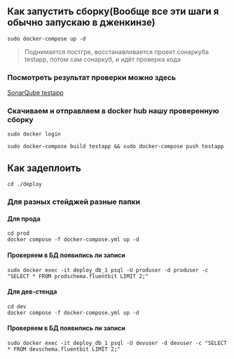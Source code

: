 ## Как запустить сборку(Вообще все эти шаги я обычно запускаю в дженкинзе)

`sudo docker-compose up -d`

> Поднимается постгре, восстанавливается проект сонаркуба testapp, потом сам сонаркуб, и идёт проверка кода

### Посмотреть результат проверки можно здесь

[SonarQube testapp](http://localhost:9000/dashboard?id=testapp)

### Скачиваем и отправляем в docker hub нашу проверенную сборку

`sudo docker login`

`sudo docker-compose build testapp && sudo docker-compose push testapp`

## Как задеплоить

`cd ./deploy`

### Для разных стейджей разные папки
#### Для прода

```
cd prod
docker compose -f docker-compose.yml up -d
```

#### Проверяем в БД появились ли записи

`sudo docker exec -it deploy_db_1 psql -U produser -d produser -c "SELECT * FROM prodschema.fluentbit LIMIT 2;"`

#### Для дев-стенда

```
cd dev
docker compose -f docker-compose.yml up -d
```

#### Проверяем в БД появились ли записи

`sudo docker exec -it deploy_db_1 psql -U devuser -d devuser -c "SELECT * FROM devschema.fluentbit LIMIT 2;"`
